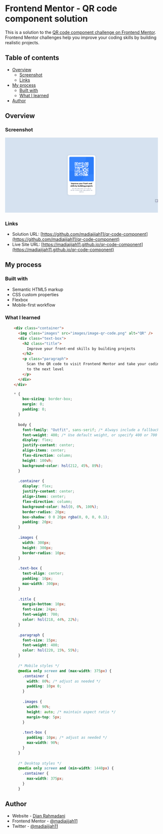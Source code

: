 # Frontend Mentor - QR code component solution

This is a solution to the [QR code component challenge on Frontend Mentor](https://www.frontendmentor.io/challenges/qr-code-component-iux_sIO_H). Frontend Mentor challenges help you improve your coding skills by building realistic projects. 

## Table of contents

- [Overview](#overview)
  - [Screenshot](#screenshot)
  - [Links](#links)
- [My process](#my-process)
  - [Built with](#built-with)
  - [What I learned](#what-i-learned)
- [Author](#author)

## Overview

### Screenshot

![](./screenshot.jpg)

### Links

- Solution URL: [https://github.com/madiajijah11/qr-code-component](https://github.com/madiajijah11/qr-code-component)
- Live Site URL: [https://madiajijah11.github.io/qr-code-component](https://madiajijah11.github.io/qr-code-component)

## My process

### Built with

- Semantic HTML5 markup
- CSS custom properties
- Flexbox
- Mobile-first workflow


### What I learned

```html
    <div class="container">
      <img class="images" src="images/image-qr-code.png" alt="QR" />
      <div class="text-box">
        <h2 class="title">
          Improve your front-end skills by building projects
        </h2>
        <p class="paragraph">
          Scan the QR code to visit Frontend Mentor and take your coding skills
          to the next level
        </p>
      </div>
    </div>
```
```css
    * {
        box-sizing: border-box;
        margin: 0;
        padding: 0;
      }

      body {
        font-family: "Outfit", sans-serif; /* Always include a fallback font */
        font-weight: 400; /* Use default weight, or specify 400 or 700 */
        display: flex;
        justify-content: center;
        align-items: center;
        flex-direction: column;
        height: 100vh;
        background-color: hsl(212, 45%, 89%);
      }

      .container {
        display: flex;
        justify-content: center;
        align-items: center;
        flex-direction: column;
        background-color: hsl(0, 0%, 100%);
        border-radius: 20px;
        box-shadow: 0 0 20px rgba(0, 0, 0, 0.1);
        padding: 20px;
      }

      .images {
        width: 300px;
        height: 300px;
        border-radius: 10px;
      }

      .text-box {
        text-align: center;
        padding: 10px;
        max-width: 300px;
      }

      .title {
        margin-bottom: 10px;
        font-size: 24px;
        font-weight: 700;
        color: hsl(218, 44%, 22%);
      }

      .paragraph {
        font-size: 15px;
        font-weight: 400;
        color: hsl(220, 15%, 55%);
      }

      /* Mobile styles */
      @media only screen and (max-width: 375px) {
        .container {
          width: 80%; /* adjust as needed */
          padding: 10px 0;
        }

        .images {
          width: 90%;
          height: auto; /* maintain aspect ratio */
          margin-top: 5px;
        }

        .text-box {
          padding: 10px; /* adjust as needed */
          max-width: 90%;
        }
      }

      /* Desktop styles */
      @media only screen and (min-width: 1440px) {
        .container {
          max-width: 375px;
        }
      }
```

## Author

- Website - [Dian Rahmadani](https://dian-rhmdni-portfolio.netlify.app)
- Frontend Mentor - [@madiajijah11](https://www.frontendmentor.io/profile/madiajijah11)
- Twitter - [@madiajijah11](https://www.twitter.com/madiajijah11)

